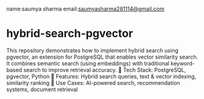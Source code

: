 name:saumya sharma
email:saumyasharma281114@gmail.com

# hybrid-search-pgvector
This repository demonstrates how to implement hybrid search using pgvector, an extension for PostgreSQL that enables vector similarity search. It combines semantic search (using embeddings) with traditional keyword-based search to improve retrieval accuracy.
🔹 Tech Stack: PostgreSQL, pgvector, Python
🔹 Features: Hybrid search queries, text & vector indexing, similarity ranking
🔹 Use Cases: AI-powered search, recommendation systems, document retrieval
